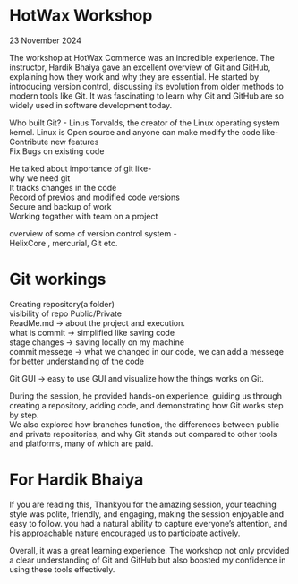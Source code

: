 # HotWax Workshop  

23 November 2024  

The workshop at HotWax Commerce was an incredible experience. The instructor, Hardik Bhaiya gave an excellent overview of Git and GitHub, explaining how they work and why they are essential.
He started by introducing version control, discussing its evolution from older methods to modern tools like Git. It was fascinating to learn why Git and GitHub are so widely used in software development today.  

Who built Git? - Linus Torvalds, the creator of the Linux operating system kernel. Linux is Open source and anyone can make modify the code like-  
Contribute new features  
Fix Bugs on existing code  

He talked about importance of git like-  
why we need git  
It tracks changes in the code  
Record of previos and modified code versions  
Secure and backup of work  
Working togather with team on a project  

overview of some of version control system -  
HelixCore , mercurial, Git etc.  

# Git workings
Creating repository(a folder)   
visibility of repo Public/Private  
ReadMe.md -> about the project and execution.    
what is commit -> simplified like saving code  
stage changes  -> saving locally on my machine  
commit messege -> what we changed in our code, we can add a messege for better understanding of the code  

Git GUI -> easy to use GUI and visualize how the things works on Git.

During the session, he provided hands-on experience, guiding us through creating a repository, adding code, and demonstrating how Git works step by step.  
We also explored how branches function, the differences between public and private repositories, and why Git stands out compared to other tools and platforms, many of which are paid.  


# For Hardik Bhaiya
If you are reading this, Thankyou for the amazing session, your teaching style was polite, friendly, and engaging, making the session enjoyable and easy to follow. you had a natural ability to capture everyone’s attention, and his approachable nature encouraged us to participate actively.  

Overall, it was a great learning experience. The workshop not only provided a clear understanding of Git and GitHub but also boosted my confidence in using these tools effectively.  
